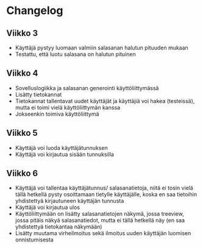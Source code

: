 # Changelog

## Viikko 3
* Käyttäjä pystyy luomaan valmiin salasanan halutun pituuden mukaan
* Testattu, että luotu salasana on halutun pituinen


## Viikko 4
* Sovelluslogiikka ja salasanan generointi käyttöliittymässä
* Lisätty tietokannat
* Tietokannat tallentavat uudet käyttäjät ja käyttäjiä voi hakea (testeissä), mutta ei toimi vielä käyttöliittymän kanssa
* Jokseenkin toimiva käyttöliittymä


## Viikko 5
* Käyttäjä voi luoda käyttäjätunnuksen
* Käyttäjä voi kirjautua sisään tunnuksilla


## Viikko 6
* Käyttäjä voi tallentaa käyttäjätunnus/ salasanatietoja, niitä ei tosin vielä tällä hetkellä pysty osoittamaan tietylle käyttäjälle, koska en saa tietoihin yhdistettyä kirjautuneen käyttäjän tunnusta
* Käyttäjä voi kirjautua ulos
* Käyttöliittymään on lisätty salasanatietojen näkymä, jossa treeview, jossa pitäis näkyä salasanatiedot, mutta ei tällä hetkellä näy (en saa yhdistettyä tietokantaa näkymään)
* Lisätty muutama virheilmoitus sekä ilmoitus uuden käyttäjän luomisen onnistumisesta
